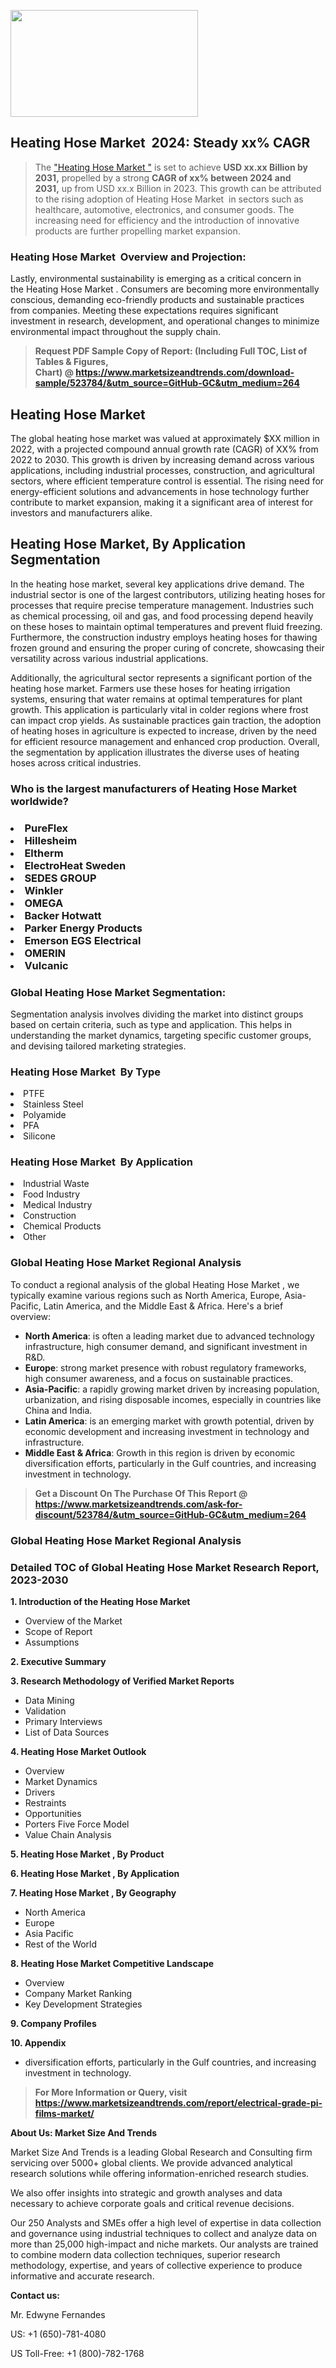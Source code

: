 <p><img class="alignnone size-medium wp-image-20088" src="https://ffe5etoiles.com/wp-content/uploads/2024/12/MST1-300x171.png" alt="" width="300" height="171" /></p><h2 id="ember46" class="ember-view reader-text-block__heading-2">Heating Hose Market &nbsp;2024: Steady&nbsp;xx% CAGR</h2><blockquote id="ember47" class="ember-view reader-text-block__blockquote">The&nbsp;<a class="app-aware-link " href="https://www.marketsizeandtrends.com/download-sample/523784/&utm_source=GitHub-GC&utm_medium=264" target="_blank" data-test-app-aware-link="">"Heating Hose Market "</a>&nbsp;is set to achieve&nbsp;<strong>USD&nbsp;xx.xx&nbsp;Billion by 2031,</strong>&nbsp;propelled by a strong&nbsp;<strong>CAGR of&nbsp;xx% between 2024 and 2031,</strong>&nbsp;up from USD xx.x Billion in 2023. This growth can be attributed to the rising adoption of&nbsp;Heating Hose Market &nbsp;in sectors such as healthcare, automotive, electronics, and consumer goods. The increasing need for efficiency and the introduction of innovative products are further propelling market expansion.</blockquote><h3 id="ember48" class="ember-view reader-text-block__heading-3">Heating Hose Market &nbsp;Overview and Projection:</h3><p id="ember49" class="ember-view reader-text-block__paragraph">Lastly, environmental sustainability is emerging as a critical concern in the&nbsp;Heating Hose Market . Consumers are becoming more environmentally conscious, demanding eco-friendly products and sustainable practices from companies. Meeting these expectations requires significant investment in research, development, and operational changes to minimize environmental impact throughout the supply chain.</p><blockquote id="ember50" class="ember-view reader-text-block__blockquote"><strong>Request PDF Sample Copy of Report: (Including Full TOC, List of Tables &amp; Figures, Chart)&nbsp;@&nbsp;<strong><a href="https://www.marketsizeandtrends.com/download-sample/523784/&utm_source=GitHub-GC&utm_medium=264" target="_blank">https://www.marketsizeandtrends.com/download-sample/523784/&utm_source=GitHub-GC&utm_medium=264</a></strong></strong></blockquote><h3 class=""> <h2>Heating Hose Market</h2><p>The global heating hose market was valued at approximately $XX million in 2022, with a projected compound annual growth rate (CAGR) of XX% from 2022 to 2030. This growth is driven by increasing demand across various applications, including industrial processes, construction, and agricultural sectors, where efficient temperature control is essential. The rising need for energy-efficient solutions and advancements in hose technology further contribute to market expansion, making it a significant area of interest for investors and manufacturers alike.</p><h2>Heating Hose Market, By Application Segmentation</h2><p>In the heating hose market, several key applications drive demand. The industrial sector is one of the largest contributors, utilizing heating hoses for processes that require precise temperature management. Industries such as chemical processing, oil and gas, and food processing depend heavily on these hoses to maintain optimal temperatures and prevent fluid freezing. Furthermore, the construction industry employs heating hoses for thawing frozen ground and ensuring the proper curing of concrete, showcasing their versatility across various industrial applications.</p><p>Additionally, the agricultural sector represents a significant portion of the heating hose market. Farmers use these hoses for heating irrigation systems, ensuring that water remains at optimal temperatures for plant growth. This application is particularly vital in colder regions where frost can impact crop yields. As sustainable practices gain traction, the adoption of heating hoses in agriculture is expected to increase, driven by the need for efficient resource management and enhanced crop production. Overall, the segmentation by application illustrates the diverse uses of heating hoses across critical industries.</p></h3><h3 id="" class="">Who is the largest manufacturers of&nbsp;Heating Hose Market worldwide?</h3><h3 class=""></Li><Li>PureFlex</Li><Li> Hillesheim</Li><Li> Eltherm</Li><Li> ElectroHeat Sweden</Li><Li> SEDES GROUP</Li><Li> Winkler</Li><Li> OMEGA</Li><Li> Backer Hotwatt</Li><Li> Parker Energy Products</Li><Li> Emerson EGS Electrical</Li><Li> OMERIN</Li><Li> Vulcanic</h3><h3 id="ember53" class="ember-view reader-text-block__heading-3">Global&nbsp;Heating Hose Market Segmentation:</h3><p id="ember54" class="ember-view reader-text-block__paragraph">Segmentation analysis involves dividing the market into distinct groups based on certain criteria, such as type and application. This helps in understanding the market dynamics, targeting specific customer groups, and devising tailored marketing strategies.</p><h3 id="" class="">Heating Hose Market &nbsp;By Type</h3><p></Li><Li>PTFE</Li><Li> Stainless Steel</Li><Li> Polyamide</Li><Li> PFA</Li><Li> Silicone</p><h3 id="" class="">Heating Hose Market &nbsp;By Application</h3><p class=""></Li><Li>Industrial Waste</Li><Li> Food Industry</Li><Li> Medical Industry</Li><Li> Construction</Li><Li> Chemical Products</Li><Li> Other</p><h3 id="ember62" class="ember-view reader-text-block__heading-3">Global Heating Hose Market Regional Analysis</h3><p id="ember63" class="ember-view reader-text-block__paragraph">To conduct a regional analysis of the global Heating Hose Market , we typically examine various regions such as North America, Europe, Asia-Pacific, Latin America, and the Middle East &amp; Africa. Here's a brief overview:</p><ul><li><strong>North America</strong>: is often a leading market due to advanced technology infrastructure, high consumer demand, and significant investment in R&amp;D.</li><li><strong>Europe</strong>: strong market presence with robust regulatory frameworks, high consumer awareness, and a focus on sustainable practices.</li><li><strong>Asia-Pacific</strong>: a rapidly growing market driven by increasing population, urbanization, and rising disposable incomes, especially in countries like China and India.</li><li><strong>Latin America</strong>: is an emerging market with growth potential, driven by economic development and increasing investment in technology and infrastructure.</li><li><strong>Middle East &amp; Africa</strong>: Growth in this region is driven by economic diversification efforts, particularly in the Gulf countries, and increasing investment in technology.</li></ul><blockquote id="ember61" class="ember-view reader-text-block__blockquote"><strong>Get a Discount On The Purchase Of This Report @ <strong><a href="https://html-cleaner.com/" target="">https://www.marketsizeandtrends.com/ask-for-discount/523784/&utm_source=GitHub-GC&utm_medium=264</a></strong></strong></blockquote><h3 id="ember62" class="ember-view reader-text-block__heading-3">Global Heating Hose Market Regional Analysis</h3><h3 id="" class="">Detailed TOC of Global Heating Hose Market Research Report, 2023-2030</h3><p id="" class=""><strong>1. Introduction of the Heating Hose Market </strong></p><ul><li>Overview of the Market</li><li>Scope of Report</li><li>Assumptions</li></ul><p id="" class=""><strong>2. Executive Summary</strong></p><p id="" class=""><strong>3. Research Methodology of Verified Market Reports</strong></p><ul><li>Data Mining</li><li>Validation</li><li>Primary Interviews</li><li>List of Data Sources</li></ul><p id="" class=""><strong>4. Heating Hose Market Outlook</strong></p><ul><li>Overview</li><li>Market Dynamics</li><li>Drivers</li><li>Restraints</li><li>Opportunities</li><li>Porters Five Force Model</li><li>Value Chain Analysis</li></ul><p id="" class=""><strong>5. Heating Hose Market , By Product</strong></p><p id="" class=""><strong>6. Heating Hose Market , By Application</strong></p><p id="" class=""><strong>7. Heating Hose Market , By Geography</strong></p><ul><li>North America</li><li>Europe</li><li>Asia Pacific</li><li>Rest of the World</li></ul><p id="" class=""><strong>8. Heating Hose Market Competitive Landscape</strong></p><ul><li>Overview</li><li>Company Market Ranking</li><li>Key Development Strategies</li></ul><p id="" class=""><strong>9. Company Profiles</strong></p><p id="" class=""><strong>10. Appendix</strong></p><ul><li>diversification efforts, particularly in the Gulf countries, and increasing investment in technology.</li></ul><blockquote id="ember65" class="ember-view reader-text-block__blockquote"><strong>For More Information or Query, visit <strong><strong><a href="https://html-cleaner.com/" target="">https://www.marketsizeandtrends.com/report/electrical-grade-pi-films-market/</a></strong></strong></strong></blockquote><p id="" class=""><strong>About Us: Market Size And Trends</strong></p><p id="" class="">Market Size And Trends is a leading Global Research and Consulting firm servicing over 5000+ global clients. We provide advanced analytical research solutions while offering information-enriched research studies.</p><p id="" class="">We also offer insights into strategic and growth analyses and data necessary to achieve corporate goals and critical revenue decisions.</p><p id="" class="">Our 250 Analysts and SMEs offer a high level of expertise in data collection and governance using industrial techniques to collect and analyze data on more than 25,000 high-impact and niche markets. Our analysts are trained to combine modern data collection techniques, superior research methodology, expertise, and years of collective experience to produce informative and accurate research.</p><p id="" class=""><strong>Contact us:</strong></p><p id="" class="">Mr. Edwyne Fernandes</p><p id="" class="">US: +1 (650)-781-4080</p><p id="" class="">US Toll-Free: +1 (800)-782-1768</p>
